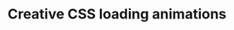 ---
title: "Creative CSS loading animations"
layout: none
codrops: http://tympanus.net/codrops/2012/11/14/creative-css-loading-animations/
---